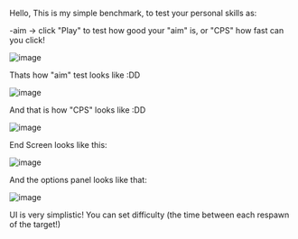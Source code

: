 Hello,
This is my simple benchmark, to test your personal skills as:

-aim
-> click "Play" to test how good your "aim" is, or "CPS" how fast can you click!

![image](https://github.com/konris39/BenchmarkForYourSkills/assets/151552959/d1087374-2a63-4957-8a90-97ced1008f35)

Thats how "aim" test looks like :DD 

![image](https://github.com/konris39/BenchmarkForYourSkills/assets/151552959/9cbbed3e-f51e-4673-a8c6-612863298fac)

And that is how "CPS" looks like :DD

![image](https://github.com/konris39/BenchmarkForYourSkills/assets/151552959/9555bbe6-c765-4abb-bc4a-cc0aa3e8de9c)

End Screen looks like this:

![image](https://github.com/konris39/BenchmarkForYourSkills/assets/151552959/2cdc4b31-e6d9-428f-ada5-9bd4f6e89764)

And the options panel looks like that:

![image](https://github.com/konris39/BenchmarkForYourSkills/assets/151552959/a7be201e-b16a-40e9-bb89-db81272cc863)

UI is very simplistic!
You can set difficulty (the time between each respawn of the target!)

